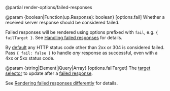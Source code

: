 @partial render-options/failed-responses

@param {boolean|Function(up.Response): boolean} [options.fail]
  Whether a received server response should be considered failed.

  Failed responses will be rendered using options prefixed with `fail`, e.g. `{ failTarget }`.
  See [Handling failed responses](/failed-responses) for details.

  By [default](/up.network.config#config.fail) any HTTP status code other than 2xx or 304 is considered failed.
  Pass `{ fail: false }` to handle *any* response as successful, even with a 4xx or 5xx status code.

@param {string|Element|jQuery|Array<string>} [options.failTarget]
  The [target selector](/targeting-fragments) to update after a [failed response](/failed-responses).

  See [Rendering failed responses differently](/failed-responses#rendering-failed-responses-differently) for details.
